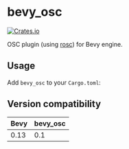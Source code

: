# bevy_osc

[![Crates.io](https://img.shields.io/crates/v/cargo-bevy_osc.svg)](https://crates.io/crates/bevy_osc)

OSC plugin (using [rosc](https://github.com/klingtnet/rosc)) for Bevy engine.

## Usage

Add `bevy_osc` to your `Cargo.toml`:

## Version compatibility

| Bevy | bevy_osc |
|------|----------|
| 0.13 | 0.1      |
